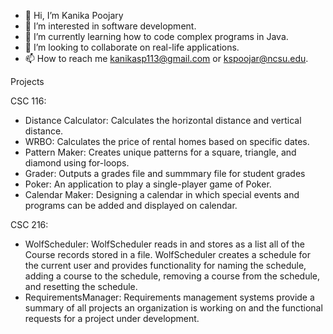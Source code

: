 - 👋 Hi, I’m Kanika Poojary
- 👀 I’m interested in software development.
- 🌱 I’m currently learning how to code complex programs in Java.
- 💞️ I’m looking to collaborate on real-life applications.
- 📫 How to reach me kanikasp113@gmail.com or kspoojar@ncsu.edu.

Projects

CSC 116: 
  - Distance Calculator: Calculates the horizontal distance and vertical distance.
  - WRBO: Calculates the price of rental homes based on specific dates.
  - Pattern Maker: Creates unique patterns for a square, triangle, and diamond using for-loops.
  - Grader: Outputs a grades file and summmary file for student grades 
  - Poker: An application to play a single-player game of Poker.
  - Calendar Maker: Designing a calendar in which special events and programs can be added and displayed on calendar.

CSC 216: 
  - WolfScheduler:  WolfScheduler reads in and stores as a list all of the Course records stored in a file. WolfScheduler creates a schedule for the current user and provides functionality for naming the schedule, adding a course to the schedule, removing a course from the schedule, and resetting the schedule.
  - RequirementsManager: Requirements management systems provide a summary of all projects an organization is working on and the functional requests for a project under development.
  
  

<!---
kanikasp113/kanikasp113 is a ✨ special ✨ repository because its `README.md` (this file) appears on your GitHub profile.
You can click the Preview link to take a look at your changes.
--->
